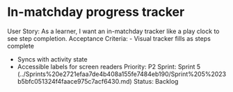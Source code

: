 # In-matchday progress tracker

User Story: As a learner, I want an in-matchday tracker like a play clock to see step completion.
Acceptance Criteria: - Visual tracker fills as steps complete
- Syncs with activity state
- Accessible labels for screen readers
Priority: P2
Sprint: Sprint 5 (../Sprints%20e2721efaa7de4b408a155fe7484eb190/Sprint%205%2023b5bfc051324f4faace975c7acf6430.md)
Status: Backlog
